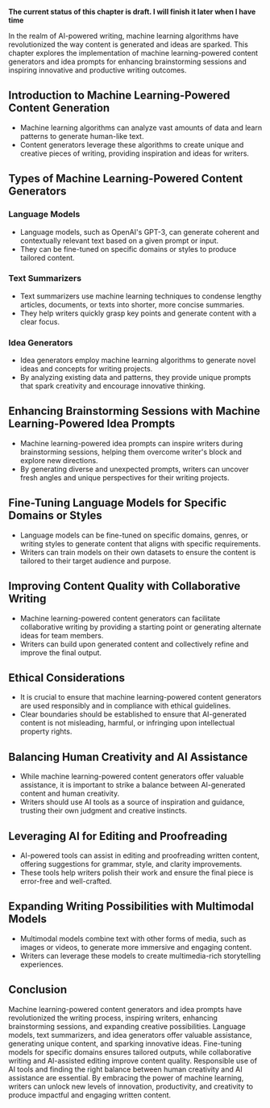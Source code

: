**The current status of this chapter is draft. I will finish it later when I have time**

In the realm of AI-powered writing, machine learning algorithms have revolutionized the way content is generated and ideas are sparked. This chapter explores the implementation of machine learning-powered content generators and idea prompts for enhancing brainstorming sessions and inspiring innovative and productive writing outcomes.

Introduction to Machine Learning-Powered Content Generation
-----------------------------------------------------------

* Machine learning algorithms can analyze vast amounts of data and learn patterns to generate human-like text.
* Content generators leverage these algorithms to create unique and creative pieces of writing, providing inspiration and ideas for writers.

Types of Machine Learning-Powered Content Generators
----------------------------------------------------

### Language Models

* Language models, such as OpenAI's GPT-3, can generate coherent and contextually relevant text based on a given prompt or input.
* They can be fine-tuned on specific domains or styles to produce tailored content.

### Text Summarizers

* Text summarizers use machine learning techniques to condense lengthy articles, documents, or texts into shorter, more concise summaries.
* They help writers quickly grasp key points and generate content with a clear focus.

### Idea Generators

* Idea generators employ machine learning algorithms to generate novel ideas and concepts for writing projects.
* By analyzing existing data and patterns, they provide unique prompts that spark creativity and encourage innovative thinking.

Enhancing Brainstorming Sessions with Machine Learning-Powered Idea Prompts
---------------------------------------------------------------------------

* Machine learning-powered idea prompts can inspire writers during brainstorming sessions, helping them overcome writer's block and explore new directions.
* By generating diverse and unexpected prompts, writers can uncover fresh angles and unique perspectives for their writing projects.

Fine-Tuning Language Models for Specific Domains or Styles
----------------------------------------------------------

* Language models can be fine-tuned on specific domains, genres, or writing styles to generate content that aligns with specific requirements.
* Writers can train models on their own datasets to ensure the content is tailored to their target audience and purpose.

Improving Content Quality with Collaborative Writing
----------------------------------------------------

* Machine learning-powered content generators can facilitate collaborative writing by providing a starting point or generating alternate ideas for team members.
* Writers can build upon generated content and collectively refine and improve the final output.

Ethical Considerations
----------------------

* It is crucial to ensure that machine learning-powered content generators are used responsibly and in compliance with ethical guidelines.
* Clear boundaries should be established to ensure that AI-generated content is not misleading, harmful, or infringing upon intellectual property rights.

Balancing Human Creativity and AI Assistance
--------------------------------------------

* While machine learning-powered content generators offer valuable assistance, it is important to strike a balance between AI-generated content and human creativity.
* Writers should use AI tools as a source of inspiration and guidance, trusting their own judgment and creative instincts.

Leveraging AI for Editing and Proofreading
------------------------------------------

* AI-powered tools can assist in editing and proofreading written content, offering suggestions for grammar, style, and clarity improvements.
* These tools help writers polish their work and ensure the final piece is error-free and well-crafted.

Expanding Writing Possibilities with Multimodal Models
------------------------------------------------------

* Multimodal models combine text with other forms of media, such as images or videos, to generate more immersive and engaging content.
* Writers can leverage these models to create multimedia-rich storytelling experiences.

Conclusion
----------

Machine learning-powered content generators and idea prompts have revolutionized the writing process, inspiring writers, enhancing brainstorming sessions, and expanding creative possibilities. Language models, text summarizers, and idea generators offer valuable assistance, generating unique content, and sparking innovative ideas. Fine-tuning models for specific domains ensures tailored outputs, while collaborative writing and AI-assisted editing improve content quality. Responsible use of AI tools and finding the right balance between human creativity and AI assistance are essential. By embracing the power of machine learning, writers can unlock new levels of innovation, productivity, and creativity to produce impactful and engaging written content.
